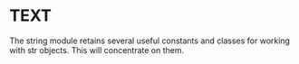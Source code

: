 # TEXT

The string module retains several useful constants and classes for working with str objects. This will concentrate on them.